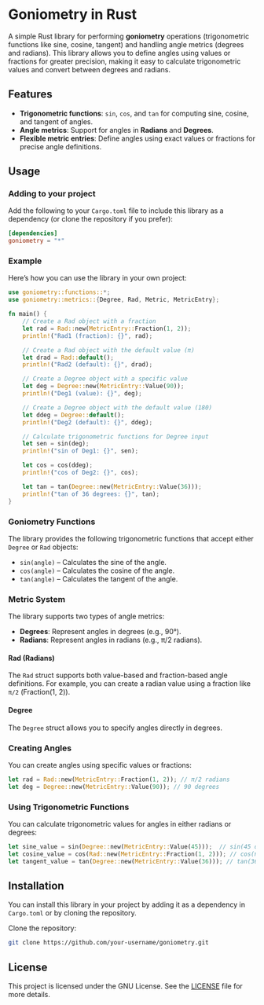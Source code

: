 # Goniometry in Rust

A simple Rust library for performing **goniometry** operations (trigonometric functions like sine, cosine, tangent) and handling angle metrics (degrees and radians). This library allows you to define angles using values or fractions for greater precision, making it easy to calculate trigonometric values and convert between degrees and radians.

## Features

- **Trigonometric functions**: `sin`, `cos`, and `tan` for computing sine, cosine, and tangent of angles.
- **Angle metrics**: Support for angles in **Radians** and **Degrees**.
- **Flexible metric entries**: Define angles using exact values or fractions for precise angle definitions.

## Usage

### Adding to your project

Add the following to your `Cargo.toml` file to include this library as a dependency (or clone the repository if you prefer):

```toml
[dependencies]
goniometry = "*"
```

### Example

Here’s how you can use the library in your own project:

```rust
use goniometry::functions::*;
use goniometry::metrics::{Degree, Rad, Metric, MetricEntry};

fn main() {
    // Create a Rad object with a fraction
    let rad = Rad::new(MetricEntry::Fraction(1, 2));
    println!("Rad1 (fraction): {}", rad);

    // Create a Rad object with the default value (π)
    let drad = Rad::default();
    println!("Rad2 (default): {}", drad);

    // Create a Degree object with a specific value
    let deg = Degree::new(MetricEntry::Value(90));
    println!("Deg1 (value): {}", deg);

    // Create a Degree object with the default value (180)
    let ddeg = Degree::default();
    println!("Deg2 (default): {}", ddeg);

    // Calculate trigonometric functions for Degree input
    let sen = sin(deg);
    println!("sin of Deg1: {}", sen);

    let cos = cos(ddeg);
    println!("cos of Deg2: {}", cos);

    let tan = tan(Degree::new(MetricEntry::Value(36)));
    println!("tan of 36 degrees: {}", tan);
}
```

### Goniometry Functions

The library provides the following trigonometric functions that accept either `Degree` or `Rad` objects:

- `sin(angle)` – Calculates the sine of the angle.
- `cos(angle)` – Calculates the cosine of the angle.
- `tan(angle)` – Calculates the tangent of the angle.

### Metric System

The library supports two types of angle metrics:

- **Degrees**: Represent angles in degrees (e.g., 90°).
- **Radians**: Represent angles in radians (e.g., π/2 radians).

#### Rad (Radians)

The `Rad` struct supports both value-based and fraction-based angle definitions. For example, you can create a radian value using a fraction like `π/2` (Fraction(1, 2)).

#### Degree

The `Degree` struct allows you to specify angles directly in degrees.

### Creating Angles

You can create angles using specific values or fractions:

```rust
let rad = Rad::new(MetricEntry::Fraction(1, 2)); // π/2 radians
let deg = Degree::new(MetricEntry::Value(90)); // 90 degrees
```

### Using Trigonometric Functions

You can calculate trigonometric values for angles in either radians or degrees:

```rust
let sine_value = sin(Degree::new(MetricEntry::Value(45)));  // sin(45 degrees)
let cosine_value = cos(Rad::new(MetricEntry::Fraction(1, 2))); // cos(π/2 radians)
let tangent_value = tan(Degree::new(MetricEntry::Value(36))); // tan(36 degrees)
```

## Installation

You can install this library in your project by adding it as a dependency in `Cargo.toml` or by cloning the repository.

Clone the repository:

```bash
git clone https://github.com/your-username/goniometry.git
```

## License

This project is licensed under the GNU License. See the [LICENSE](LICENSE) file for more details.

